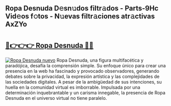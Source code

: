 ## Ropa Desnuda D𝚎sn𝚞dos filtr𝚊dos - Parts-9Hc Vid𝚎os f𝚘tos - N𝚞evas filtr𝚊ciones atr𝚊ctivas AxZYo

# <h2><a href="http://mb6ov6a.tromn.icu/?c=Ropa+Desnuda">🔗👉👉👉 Ropa Desnuda 🔗🔗</a></h2>

[![Ropa Desnuda nuevo](https://i.imgur.com/pEAQMta.gif)](http://mb6ov6a.tromn.icu/?c=Ropa+Desnuda)
Ropa Desnuda, una figura multifacética y paradójica, desafía la comprensión simple. Su enfoque único para crear una presencia en la web ha fascinado y provocado observadores, generando debates sobre la privacidad, la expresión artística y las complejidades de las sociedades digitales. A pesar de la ambigüedad de sus intenciones, su huella en la comunidad virtual es imborrable. Impulsada por una determinación inquebrantable y un carisma innegable, la presencia de Ropa Desnuda en el universo virtual no tiene paralelo.
